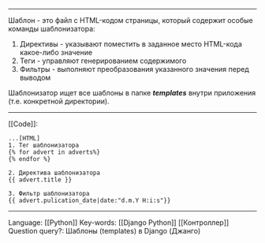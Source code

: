 ___
Шаблон - это файл с HTML-кодом страницы, который содержит особые команды шаблонизатора: 
1. Директивы - указывают поместить в заданное место HTML-кода какое-либо значение
2. Теги - управляют генерированием содержимого
3. Фильтры - выполняют преобразования указанного значения перед выводом

Шаблонизатор ищет все шаблоны в папке ***templates*** внутри приложения (т.е. конкретной директории). 
___
[[Code]]:
```
...[HTML]
1. Тег шаблонизатора
{% for advert in adverts%}
{% endfor %}

2. Директива шаблонизатора
{{ advert.title }}

3. Фильтр шаблонизатора
{{ advert.pulication_date|date:"d.m.Y H:i:s"}}
```
___
Language: [[Python]]
Key-words:  [[Django Python]] [[Контроллер]]
Question query?: Шаблоны (templates) в Django (Джанго)